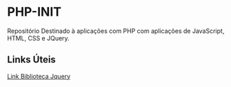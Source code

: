 # PHP-INIT
Repositório Destinado à aplicações com PHP com aplicações de JavaScript, HTML, CSS e JQuery.

## Links Úteis

[Link Biblioteca Jquery](https://releases.jquery.com/)
